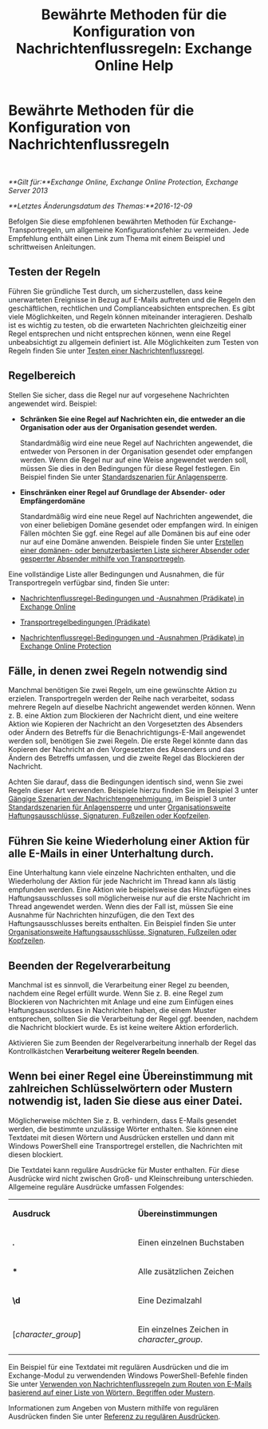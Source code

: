 ﻿---
title: 'Bewährte Methoden für die Konfiguration von Nachrichtenflussregeln: Exchange Online Help'
TOCTitle: Bewährte Methoden für die Konfiguration von Nachrichtenflussregeln
ms:assetid: abd863c3-c0ce-42f3-9470-a573adc3cbba
ms:mtpsurl: https://technet.microsoft.com/de-de/library/Dn960147(v=EXCHG.150)
ms:contentKeyID: 65234660
ms.date: 05/23/2018
mtps_version: v=EXCHG.150
ms.translationtype: MT
---

# Bewährte Methoden für die Konfiguration von Nachrichtenflussregeln

 

_**Gilt für:**Exchange Online, Exchange Online Protection, Exchange Server 2013_

_**Letztes Änderungsdatum des Themas:**2016-12-09_

Befolgen Sie diese empfohlenen bewährten Methoden für Exchange-Transportregeln, um allgemeine Konfigurationsfehler zu vermeiden. Jede Empfehlung enthält einen Link zum Thema mit einem Beispiel und schrittweisen Anleitungen.

## Testen der Regeln

Führen Sie gründliche Test durch, um sicherzustellen, dass keine unerwarteten Ereignisse in Bezug auf E-Mails auftreten und die Regeln den geschäftlichen, rechtlichen und Complianceabsichten entsprechen. Es gibt viele Möglichkeiten, und Regeln können miteinander interagieren. Deshalb ist es wichtig zu testen, ob die erwarteten Nachrichten gleichzeitig einer Regel entsprechen und nicht entsprechen können, wenn eine Regel unbeabsichtigt zu allgemein definiert ist. Alle Möglichkeiten zum Testen von Regeln finden Sie unter [Testen einer Nachrichtenflussregel](test-a-mail-flow-rule-exchange-2013-help.md).

## Regelbereich

Stellen Sie sicher, dass die Regel nur auf vorgesehene Nachrichten angewendet wird. Beispiel:

  - **Schränken Sie eine Regel auf Nachrichten ein, die entweder an die Organisation oder aus der Organisation gesendet werden.**
    
    Standardmäßig wird eine neue Regel auf Nachrichten angewendet, die entweder von Personen in der Organisation gesendet oder empfangen werden. Wenn die Regel nur auf eine Weise angewendet werden soll, müssen Sie dies in den Bedingungen für diese Regel festlegen. Ein Beispiel finden Sie unter [Standardszenarien für Anlagensperre](common-attachment-blocking-scenarios-for-mail-flow-rules-exchange-2013-help.md).

  - **Einschränken einer Regel auf Grundlage der Absender- oder Empfängerdomäne**
    
    Standardmäßig wird eine neue Regel auf Nachrichten angewendet, die von einer beliebigen Domäne gesendet oder empfangen wird. In einigen Fällen möchten Sie ggf. eine Regel auf alle Domänen bis auf eine oder nur auf eine Domäne anwenden. Beispiele finden Sie unter [Erstellen einer domänen- oder benutzerbasierten Liste sicherer Absender oder gesperrter Absender mithilfe von Transportregeln](https://technet.microsoft.com/de-de/library/dn198251\(v=exchg.150\)).

Eine vollständige Liste aller Bedingungen und Ausnahmen, die für Transportregeln verfügbar sind, finden Sie unter:

  - [Nachrichtenflussregel-Bedingungen und -Ausnahmen (Prädikate) in Exchange Online](https://technet.microsoft.com/de-de/library/jj919235\(v=exchg.150\))

  - [Transportregelbedingungen (Prädikate)](mail-flow-rule-conditions-and-exceptions-predicates-in-exchange-2013-exchange-2013-help.md)

  - [Nachrichtenflussregel-Bedingungen und -Ausnahmen (Prädikate) in Exchange Online Protection](https://technet.microsoft.com/de-de/library/jj919234\(v=exchg.150\))

## Fälle, in denen zwei Regeln notwendig sind

Manchmal benötigen Sie zwei Regeln, um eine gewünschte Aktion zu erzielen. Transportregeln werden der Reihe nach verarbeitet, sodass mehrere Regeln auf dieselbe Nachricht angewendet werden können. Wenn z. B. eine Aktion zum Blockieren der Nachricht dient, und eine weitere Aktion wie Kopieren der Nachricht an den Vorgesetzten des Absenders oder Ändern des Betreffs für die Benachrichtigungs-E-Mail angewendet werden soll, benötigen Sie zwei Regeln. Die erste Regel könnte dann das Kopieren der Nachricht an den Vorgesetzten des Absenders und das Ändern des Betreffs umfassen, und die zweite Regel das Blockieren der Nachricht.

Achten Sie darauf, dass die Bedingungen identisch sind, wenn Sie zwei Regeln dieser Art verwenden. Beispiele hierzu finden Sie im Beispiel 3 unter [Gängige Szenarien der Nachrichtengenehmigung](common-message-approval-scenarios-exchange-2013-help.md), im Beispiel 3 unter [Standardszenarien für Anlagensperre](common-attachment-blocking-scenarios-for-mail-flow-rules-exchange-2013-help.md) und unter [Organisationsweite Haftungsausschlüsse, Signaturen, Fußzeilen oder Kopfzeilen](organization-wide-disclaimers-signatures-footers-or-headers-exchange-online-help.md).

## Führen Sie keine Wiederholung einer Aktion für alle E-Mails in einer Unterhaltung durch.

Eine Unterhaltung kann viele einzelne Nachrichten enthalten, und die Wiederholung der Aktion für jede Nachricht im Thread kann als lästig empfunden werden. Eine Aktion wie beispielsweise das Hinzufügen eines Haftungsausschlusses soll möglicherweise nur auf die erste Nachricht im Thread angewendet werden. Wenn dies der Fall ist, müssen Sie eine Ausnahme für Nachrichten hinzufügen, die den Text des Haftungsausschlusses bereits enthalten. Ein Beispiel finden Sie unter [Organisationsweite Haftungsausschlüsse, Signaturen, Fußzeilen oder Kopfzeilen](organization-wide-disclaimers-signatures-footers-or-headers-exchange-online-help.md).

## Beenden der Regelverarbeitung

Manchmal ist es sinnvoll, die Verarbeitung einer Regel zu beenden, nachdem eine Regel erfüllt wurde. Wenn Sie z. B. eine Regel zum Blockieren von Nachrichten mit Anlage und eine zum Einfügen eines Haftungsausschlusses in Nachrichten haben, die einem Muster entsprechen, sollten Sie die Verarbeitung der Regel ggf. beenden, nachdem die Nachricht blockiert wurde. Es ist keine weitere Aktion erforderlich.

Aktivieren Sie zum Beenden der Regelverarbeitung innerhalb der Regel das Kontrollkästchen **Verarbeitung weiterer Regeln beenden**.

## Wenn bei einer Regel eine Übereinstimmung mit zahlreichen Schlüsselwörtern oder Mustern notwendig ist, laden Sie diese aus einer Datei.

Möglicherweise möchten Sie z. B. verhindern, dass E-Mails gesendet werden, die bestimmte unzulässige Wörter enthalten. Sie können eine Textdatei mit diesen Wörtern und Ausdrücken erstellen und dann mit Windows PowerShell eine Transportregel erstellen, die Nachrichten mit diesen blockiert.

Die Textdatei kann reguläre Ausdrücke für Muster enthalten. Für diese Ausdrücke wird nicht zwischen Groß- und Kleinschreibung unterschieden. Allgemeine reguläre Ausdrücke umfassen Folgendes:


<table>
<colgroup>
<col style="width: 50%" />
<col style="width: 50%" />
</colgroup>
<tbody>
<tr class="odd">
<td><p><strong>Ausdruck</strong></p></td>
<td><p><strong>Übereinstimmungen</strong></p></td>
</tr>
<tr class="even">
<td><p><strong>.</strong></p></td>
<td><p>Einen einzelnen Buchstaben</p></td>
</tr>
<tr class="odd">
<td><p><strong>*</strong></p></td>
<td><p>Alle zusätzlichen Zeichen</p></td>
</tr>
<tr class="even">
<td><p><strong>\d</strong></p></td>
<td><p>Eine Dezimalzahl</p></td>
</tr>
<tr class="odd">
<td><p>[<em>character_group</em>]</p></td>
<td><p>Ein einzelnes Zeichen in <em>character_group</em>.</p></td>
</tr>
</tbody>
</table>


Ein Beispiel für eine Textdatei mit regulären Ausdrücken und die im Exchange-Modul zu verwendenden Windows PowerShell-Befehle finden Sie unter [Verwenden von Nachrichtenflussregeln zum Routen von E-Mails basierend auf einer Liste von Wörtern, Begriffen oder Mustern](use-mail-flow-rules-to-route-email-based-on-a-list-of-words-phrases-or-patterns-exchange-2013-help.md).

Informationen zum Angeben von Mustern mithilfe von regulären Ausdrücken finden Sie unter [Referenz zu regulären Ausdrücken](https://go.microsoft.com/fwlink/p/?linkid=532394).

